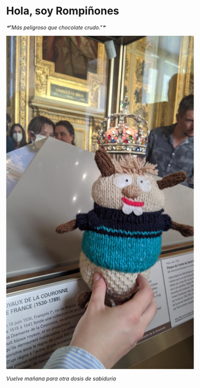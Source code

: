 # Hola, soy Rompiñones

<!--STARTS_HERE_QUOTE_README-->
<i>❝"Más peligroso que chocolate crudo."❞</i>
<!--ENDS_HERE_QUOTE_README-->

<!--START_SECTION:update_image-->
![alt text](https://raw.githubusercontent.com/focaalvarez/rompinones/main/.github/images/IMG_20220430_130557.jpg?raw=true)
<!--END_SECTION:update_image-->

*Vuelve mañana para otra dosis de sabiduría*
